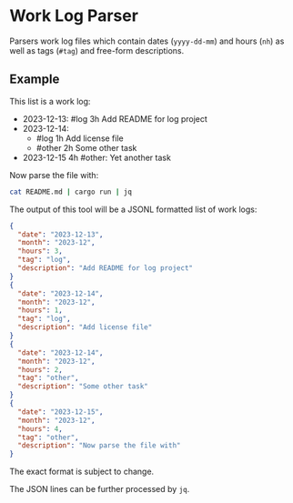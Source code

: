 # Work Log Parser

Parsers work log files which contain dates (`yyyy-dd-mm`) and hours (`nh`) as well as tags (`#tag`) and free-form descriptions.

## Example

This list is a work log:

- 2023-12-13: #log 3h Add README for log project
- 2023-12-14:
  - #log 1h Add license file
  - #other 2h Some other task
- 2023-12-15 4h #other: Yet another task

Now parse the file with:

```sh
cat README.md | cargo run | jq
```

The output of this tool will be a JSONL formatted list of work logs:

```json
{
  "date": "2023-12-13",
  "month": "2023-12",
  "hours": 3,
  "tag": "log",
  "description": "Add README for log project"
}
{
  "date": "2023-12-14",
  "month": "2023-12",
  "hours": 1,
  "tag": "log",
  "description": "Add license file"
}
{
  "date": "2023-12-14",
  "month": "2023-12",
  "hours": 2,
  "tag": "other",
  "description": "Some other task"
}
{
  "date": "2023-12-15",
  "month": "2023-12",
  "hours": 4,
  "tag": "other",
  "description": "Now parse the file with"
}
```

The exact format is subject to change.

The JSON lines can be further processed by `jq`.
